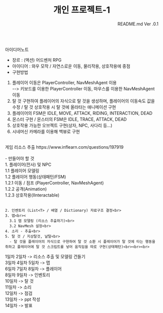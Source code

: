 <h1 div align="center">개인 프로젝트-1</div></h1>
<div align="right"> README.md Ver .0.1</div>
<br><br><br>

아이디어노트<br>
- 장르  : (액션) 어드벤처 RPG <br>
- 아이디어  : 와우 모작 / 자연스로운 이동, 물리작용, 상호작용에 중점<br>
- 구현방법<br>
1. 플레이어 이동은 PlayerController, NavMeshAgent 이용 <br>
   --> 키보드를 이용한 PlayerController 이동, 마우스를 이용한 NavMeshAgent 이동<br>
2. 탈 것 구현하여 플레이어의 자식으로 탈 것을 생성하며, 플레이어의 이동속도 값을 수정 /  탈 것 상호작용 시 탈 것에 올라타는 애니메이션 구현<br>
3. 플레이어의 FSM은 IDLE, MOVE, ATTACK, RIDING, INTERACTION, DEAD<br>
4. 몬스터 구현 / 몬스터의 FSM은 IDLE, TRACE, ATTACK, DEAD<br>
5. 상호작용 가능한 오브젝트 구현(상자, NPC, 사다리 등...)<br>
6. 시네머신 카메라를 이용해 백뷰로 구현
<br>
게임 리소스 추출
https://www.inflearn.com/questions/197919
<br><br>
- 만들어야 할 것<br>
    1. 플레이어(전사) 및 NPC<br>
      1.1 플레이어 모델링<br>
      1.2 플레이어 행동(상태패턴/FSM)<br>
        1.2.1 이동 / 점프 (PlayerController, NavMeshAgent)<br>
        1.2.2 공격(Animation)<br>
        1.2.3 상호작용(IInteractable)<br><br>
        
    2. 인벤토리 (List<T> / 배열 / Dictionary) 자료구조 결정<br>
    3. 맵<br><
      3.1 맵 모델링 (리소스 추출하기)<br>
      3.2 NavMesh 설정<br>
    4. 소리 - 추출<br>
    5. 탈 것 / 지상탈것, 날탈<br>
      - 탈 것을 플레이어의 자식으로 구현하여 탈 것 소환 시 플레이어가 탈 것에 타는 행동을 취하고 플레이어에 탈 것 스크립트를 넣어 움직임을 따로 구현(상태패턴)<br><br><br>
      
   
   1일차 2일차 -> 리소스 추출 및 모델링 건들기<br>
   3일차 4일차 5일차 -> 맵<br>
   6일차 7일차 8일차 -> 플레이어<br>
   8일차 9일차 -> 인벤토리 <br>
   10일차 -> 탈 것<br>
   11일차 -> 소리<br>
   12일차 -> 점검<br>
   13일차 -> ppt 작성<br>
   14일차 -> 발표<br>
     
